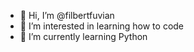 - 👋 Hi, I’m @filbertfuvian
- 👀 I’m interested in learning how to code
- 🌱 I’m currently learning Python

<!---
filbertfuvian/filbertfuvian is a ✨ special ✨ repository because its `README.md` (this file) appears on your GitHub profile.
You can click the Preview link to take a look at your changes.
--->
